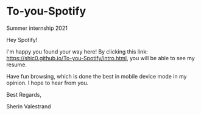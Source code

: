 # To-you-Spotify
Summer internship 2021

Hey Spotify!

I'm happy you found your way here! By clicking this link: https://shic0.github.io/To-you-Spotify/intro.html, you will be able to see my resume. 

Have fun browsing, which is done the best in mobile device mode in my opinion.
I hope to hear from you.

Best Regards,

Sherin Valestrand

